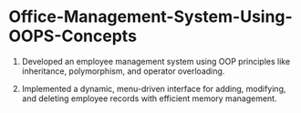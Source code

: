 # Office-Management-System-Using-OOPS-Concepts

1.  Developed an employee management system using OOP principles like inheritance, polymorphism, and operator overloading.
  
2. Implemented a dynamic, menu-driven interface for adding, modifying, and deleting employee records with efficient memory management.
